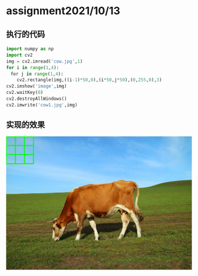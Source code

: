 # assignment2021/10/13

## 执行的代码

``` python
import numpy as np  
import cv2  
img = cv2.imread('cow.jpg',1)  
for i in range(1,4):  
　for j in range(1,4):  
    cv2.rectangle(img,((i-1)*50,0),(i*50,j*50),(0,255,0),3)  
cv2.imshow('image',img)  
cv2.waitKey(0)  
cv2.destroyAllWindows()  
cv2.imwrite('cow1.jpg',img)  
```
## 实现的效果
![](cow1.jpg)
